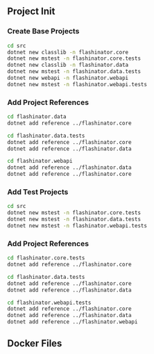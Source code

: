 
## Project Init

### Create Base Projects

``` bash
cd src
dotnet new classlib -n flashinator.core
dotnet new mstest -n flashinator.core.tests
dotnet new classlib -n flashinator.data
dotnet new mstest -n flashinator.data.tests
dotnet new webapi -n flashinator.webapi
dotnet new mstest -n flashinator.webapi.tests
```

### Add Project References

``` bash
cd flashinator.data
dotnet add reference ../flashinator.core
```

``` bash
cd flashinator.data.tests
dotnet add reference ../flashinator.core
dotnet add reference ../flashinator.data
```

``` bash
cd flashinator.webapi
dotnet add reference ../flashinator.data
dotnet add reference ../flashinator.core
```

### Add Test Projects

``` bash
cd src
dotnet new mstest -n flashinator.core.tests
dotnet new mstest -n flashinator.data.tests
dotnet new mstest -n flashinator.webapi.tests
```

### Add Project References

``` bash
cd flashinator.core.tests
dotnet add reference ../flashinator.core
```

``` bash
cd flashinator.data.tests
dotnet add reference ../flashinator.core
dotnet add reference ../flashinator.data
```

``` bash
cd flashinator.webapi.tests
dotnet add reference ../flashinator.core
dotnet add reference ../flashinator.data
dotnet add reference ../flashinator.webapi
```

## Docker Files